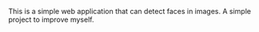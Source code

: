 This is a simple web application that can detect faces in images. A simple project to improve myself.
